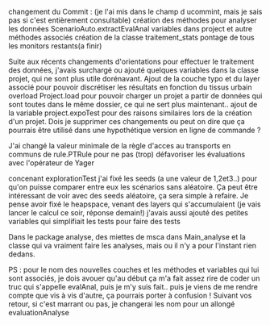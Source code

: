 changement du Commit : (je l'ai mis dans le champ d ucommint, mais je sais pas si c'est entièrement consultable)
création des méthodes pour analyser les données
	ScenarioAuto.extractEvalAnal
	variables dans project et autre méthodes associés
création de la classe traitement_stats
pontage de tous les monitors restants(a finir)

Suite aux récents changements d'orientations pour effectuer le traitement des données, j'avais surchargé ou ajouté quelques variables dans la classe projet, qui ne sont plus utile dorénavant.
Ajout de la couche typo et du layer associé pour pouvoir discrétiser les résultats en fonction du tissus urbain 
overload Project.load pour pouvoir charger un projet a partir de données qui sont toutes dans le même dossier, ce qui ne sert plus maintenant.. 
ajout de la variable project.expoTest pour des raisons similaires lors de la création d'un projet. 
Dois je supprimer ces changements ou peut on dire que ça pourrais être utilisé dans une hypothétique version en ligne de commande ? 

J'ai changé la valeur minimale de la règle d'acces au transports en communs de rule.PTRule pour ne pas (trop) défavoriser les évaluations avec l'opérateur de Yager

concenant explorationTest 
j'ai fixé les seeds (a une valeur de 1,2et3..) pour qu'on puisse comparer entre eux les scénarios sans aléatoire. Ça peut être intéressant de voir avec des seeds aléatoire, ça sera simple à refaire. 
Je pense avoir fixé le heapspace, venant des layers qui s'accumulaient (je vais lancer le calcul ce soir, réponse demain!) 
j'avais aussi ajouté des petites variables qui simplifiait les tests pour faire des tests

Dans le package analyse, des miettes de msca dans Main_analyse et la classe qui va vraiment faire les analyses, mais ou il n'y a pour l'instant rien dedans.

PS : pour le nom des nouvelles couches et les méthodes et variables qui lui sont associés, je dois avouer qu'au début ça m'a fait assez rire de coder un truc qui s'appelle evalAnal, puis je m'y suis fait.. puis je viens de me rendre compte que vis à vis d'autre, ça pourrais porter à confusion ! Suivant vos retour, si c'est marrant ou pas, je changerai les nom pour un allongé evaluationAnalyse
